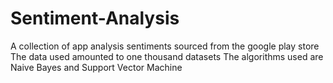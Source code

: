 # Sentiment-Analysis
A collection of app analysis sentiments sourced from the google play store
The data used amounted to one thousand datasets
The algorithms used are Naive Bayes and Support Vector Machine
